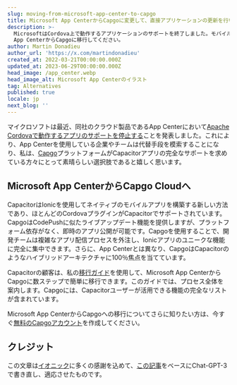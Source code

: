 ```yaml
---
slug: moving-from-microsoft-app-center-to-capgo
title: Microsoft App CenterからCapgoに変更して、直接アプリケーションの更新を行います。
description: >-
  MicrosoftはCordova上で動作するアプリケーションのサポートを終了しました。モバイルアプリケーションのライブアップデートのために、Microsoft
  App CenterからCapgoに移行してください。
author: Martin Donadieu
author_url: 'https://x.com/martindonadieu'
created_at: 2022-03-21T00:00:00.000Z
updated_at: 2023-06-29T00:00:00.000Z
head_image: /app_center.webp
head_image_alt: Microsoft App Centerのイラスト
tag: Alternatives
published: true
locale: jp
next_blog: ''
---
```


マイクロソフトは最近、同社のクラウド製品であるApp Centerにおいて[Apache Cordovaで動作するアプリのサポートを停止する](https://devblogsmicrosoftcom/appcenter/announcing-apache-cordova-retirement/)ことを発表しました。これにより、App Centerを使用している企業やチームは代替手段を模索することになり、私は、[Capgo](https://capgoapp/)プラットフォームがCapacitorアプリの完全なサポートを求めている方々にとって素晴らしい選択肢であると嬉しく思います。

## Microsoft App CenterからCapgo Cloudへ

CapacitorはIonicを使用してネイティブのモバイルアプリを構築する新しい方法であり、ほとんどのCordovaプラグインがCapacitorでサポートされています。CapgoはCodePushに似たライブアップデート機能を提供しますが、プラットフォーム依存がなく、即時のアプリ公開が可能です。Capgoを使用することで、開発チームは複雑なアプリ配信プロセスを外注し、Ionicアプリのユニークな機能に完全に集中できます。さらに、App Centerとは異なり、CapgoはCapacitorのようなハイブリッドアーキテクチャに100％焦点を当てています。

Capacitorの顧客は、私の[移行ガイド](https://capgoapp/blog/appcenter-migration/)を使用して、Microsoft App CenterからCapgoに数ステップで簡単に移行できます。このガイドでは、プロセス全体を案内します。Capgoには、Capacitorユーザーが活用できる機能の完全なリストが含まれています。

Microsoft App CenterからCapgoへの移行についてさらに知りたい方は、今すぐ[無料のCapgoアカウント](/register/)を作成してください。

## クレジット

この文章は[イオニック](https://ioniccom/)に多くの感謝を込めて、[この記事](https://ionicio/blog/moving-from-microsoft-app-center-to-ionic-appflow/)をベースにChat-GPT-3で書き直し、適応させたものです。